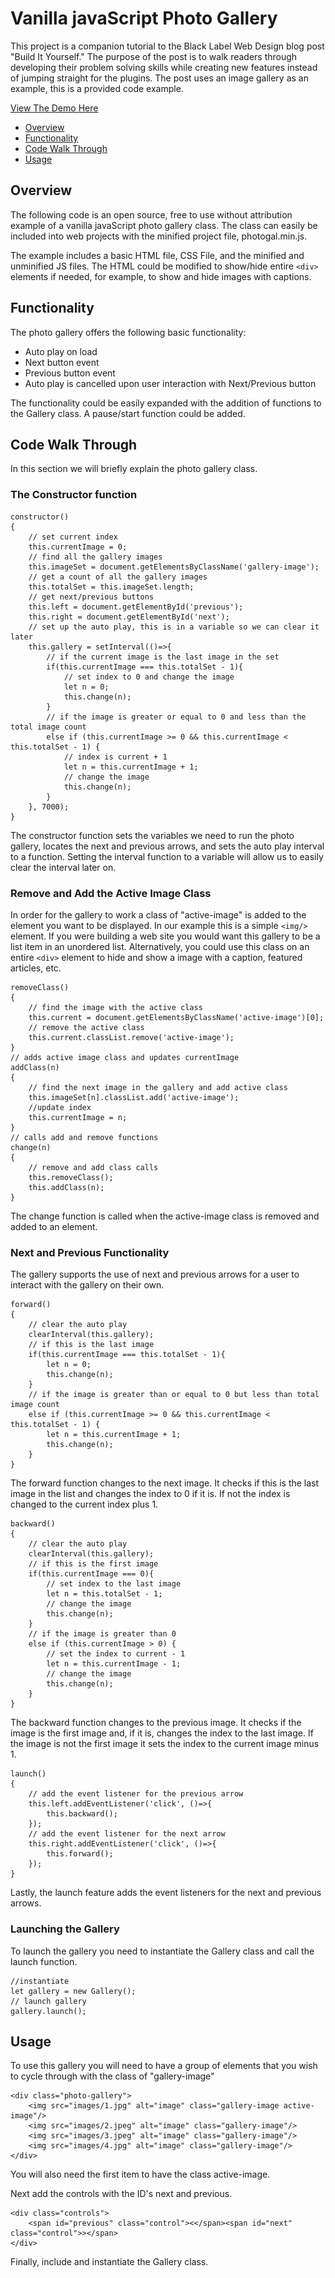 # Vanilla javaScript Photo Gallery

This project is a companion tutorial to the Black Label Web Design blog post "Build It Yourself." The purpose of the post is to walk readers through developing their problem solving skills while creating new features instead of jumping straight for the plugins. The post uses an image gallery as an example, this is a provided code example.

[View The Demo Here](https://blwd.github.io/jsPhotoGal/)

- [Overview](#overview)
- [Functionality](#functionality)
- [Code Walk Through](#code-walk-through)
- [Usage](#usage)

## Overview
The following code is an open source, free to use without attribution example of a vanilla javaScript photo gallery class. The class can easily be included into web projects with the minified project file, photogal.min.js.

The example includes a basic HTML file, CSS File, and the minified and unminified JS files. The HTML could be modified to show/hide entire `<div>` elements if needed, for example, to show and hide images with captions.

## Functionality
The photo gallery offers the following basic functionality:

- Auto play on load
- Next button event
- Previous button event
- Auto play is cancelled upon user interaction with Next/Previous button

The functionality could be easily expanded with the addition of functions to the Gallery class. A pause/start function could be added.

## Code Walk Through

In this section we will briefly explain the photo gallery class.

### The Constructor function

    constructor()
    {
        // set current index
        this.currentImage = 0;
        // find all the gallery images
        this.imageSet = document.getElementsByClassName('gallery-image');
        // get a count of all the gallery images
        this.totalSet = this.imageSet.length;
        // get next/previous buttons
        this.left = document.getElementById('previous');
        this.right = document.getElementById('next');
        // set up the auto play, this is in a variable so we can clear it later
        this.gallery = setInterval(()=>{
            // if the current image is the last image in the set
            if(this.currentImage === this.totalSet - 1){
                // set index to 0 and change the image
                let n = 0;
                this.change(n);
            }
            // if the image is greater or equal to 0 and less than the total image count
            else if (this.currentImage >= 0 && this.currentImage < this.totalSet - 1) {
                // index is current + 1
                let n = this.currentImage + 1;
                // change the image
                this.change(n);
            }
        }, 7000);
    }

The constructor function sets the variables we need to run the photo gallery, locates the next and previous arrows, and sets the auto play interval to a function. Setting the interval function to a variable will allow us to easily clear the interval later on.

### Remove and Add the Active Image Class

In order for the gallery to work a class of "active-image" is added to the element you want to be displayed. In our example this is a simple `<img/>` element. If you were building a web site you would want this gallery to be a list item in an unordered list. Alternatively, you could use this class on an entire `<div>` element to hide and show a image with a caption, featured articles, etc.

    removeClass()
    {
        // find the image with the active class
        this.current = document.getElementsByClassName('active-image')[0];
        // remove the active class
        this.current.classList.remove('active-image');
    }
    // adds active image class and updates currentImage
    addClass(n)
    {
        // find the next image in the gallery and add active class
        this.imageSet[n].classList.add('active-image');
        //update index
        this.currentImage = n;
    }
    // calls add and remove functions
    change(n)
    {
        // remove and add class calls
        this.removeClass();
        this.addClass(n);
    }

The change function is called when the active-image class is removed and added to an element.

### Next and Previous Functionality

The gallery supports the use of next and previous arrows for a user to interact with the gallery on their own.

    forward()
    {
        // clear the auto play
        clearInterval(this.gallery);
        // if this is the last image
        if(this.currentImage === this.totalSet - 1){
            let n = 0;
            this.change(n);
        }
        // if the image is greater than or equal to 0 but less than total image count
        else if (this.currentImage >= 0 && this.currentImage < this.totalSet - 1) {
            let n = this.currentImage + 1;
            this.change(n);
        }
    }

The forward function changes to the next image. It checks if this is the last image in the list and changes the index to 0 if it is. If not the index is changed to the current index plus 1.

    backward()
    {
        // clear the auto play
        clearInterval(this.gallery);
        // if this is the first image
        if(this.currentImage === 0){
            // set index to the last image
            let n = this.totalSet - 1;
            // change the image
            this.change(n);
        }
        // if the image is greater than 0
        else if (this.currentImage > 0) {
            // set the index to current - 1
            let n = this.currentImage - 1;
            // change the image
            this.change(n);
        }
    }

The backward function changes to the previous image. It checks if the image is the first image and, if it is, changes the index to the last image. If the image is not the first image it sets the index to the current image minus 1.

    launch()
    {
        // add the event listener for the previous arrow
        this.left.addEventListener('click', ()=>{
            this.backward();
        });
        // add the event listener for the next arrow
        this.right.addEventListener('click', ()=>{
            this.forward();
        });
    }

Lastly, the launch feature adds the event listeners for the next and previous arrows.

### Launching the Gallery

To launch the gallery you need to instantiate the Gallery class and call the launch function.

    //instantiate
    let gallery = new Gallery();
    // launch gallery
    gallery.launch();

## Usage

To use this gallery you will need to have a group of elements that you wish to cycle through with the class of "gallery-image"

    <div class="photo-gallery">
        <img src="images/1.jpg" alt="image" class="gallery-image active-image"/>
        <img src="images/2.jpeg" alt="image" class="gallery-image"/>
        <img src="images/3.jpeg" alt="image" class="gallery-image"/>
        <img src="images/4.jpg" alt="image" class="gallery-image"/>
    </div>

You will also need the first item to have the class active-image.

Next add the controls with the ID's next and previous.

    <div class="controls">
        <span id="previous" class="control"><</span><span id="next" class="control">></span>
    </div>

Finally, include and instantiate the Gallery class.
